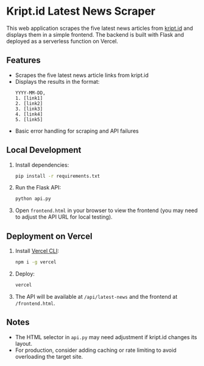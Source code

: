 # Kript.id Latest News Scraper

This web application scrapes the five latest news articles from [kript.id](https://kript.id) and displays them in a simple frontend. The backend is built with Flask and deployed as a serverless function on Vercel.

## Features
- Scrapes the five latest news article links from kript.id
- Displays the results in the format:
  ```
  YYYY-MM-DD,
  1. [link1]
  2. [link2]
  3. [link3]
  4. [link4]
  5. [link5]
  ```
- Basic error handling for scraping and API failures

## Local Development
1. Install dependencies:
   ```bash
   pip install -r requirements.txt
   ```
2. Run the Flask API:
   ```bash
   python api.py
   ```
3. Open `frontend.html` in your browser to view the frontend (you may need to adjust the API URL for local testing).

## Deployment on Vercel
1. Install [Vercel CLI](https://vercel.com/download):
   ```bash
   npm i -g vercel
   ```
2. Deploy:
   ```bash
   vercel
   ```
3. The API will be available at `/api/latest-news` and the frontend at `/frontend.html`.

## Notes
- The HTML selector in `api.py` may need adjustment if kript.id changes its layout.
- For production, consider adding caching or rate limiting to avoid overloading the target site. 